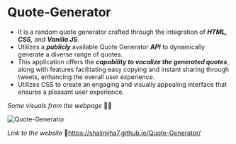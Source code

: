 # Quote-Generator
* It is a random quote generator crafted through the integration of ***HTML, CSS,*** and ***Vanilla JS***.
* Utilizes a ***publicly*** available Quote Generator ***API*** to dynamically generate a diverse range of quotes.
* This application offers the ***capability to vocalize the generated quotes***, along with features facilitating easy copying and instant sharing through tweets, enhancing the overall user experience.
*	Utilizes CSS to create an engaging and visually appealing interface that ensures a pleasant user experience.

*Some visuals from the webpage* 👩‍💻

![Quote-Generator](https://github.com/shalinijha7/Quote-Generator/assets/81086975/423959a1-87f4-4a4a-8b3e-046f374369d2)

*Link to the website* 
🔗https://shalinijha7.github.io/Quote-Generator/

